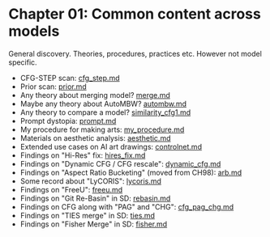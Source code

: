 # Chapter 01: Common content across models #

General discovery. Theories, procedures, practices etc. However not model specific.

- CFG-STEP scan: [cfg_step.md](./cfg_step.md)
- Prior scan: [prior.md](./prior.md)
- Any theory about merging model? [merge.md](./merge.md)
- Maybe any theory about AutoMBW? [autombw.md](./autombw.md)
- Any theory to compare a model? [similarity_cfg1.md](./similarity_cfg1.md)
- Prompt dystopia: [prompt.md](./prompt.md)
- My procedure for making arts: [my_procedure.md](./my_procedure.md)
- Materials on aesthetic analysis: [aesthetic.md](./aesthetic.md)
- Extended use cases on AI art drawings: [controlnet.md](./controlnet.md)
- Findings on "Hi-Res" fix: [hires_fix.md](./hires_fix.md)
- Findings on "Dynamic CFG / CFG rescale": [dynamic_cfg.md](./dynamic_cfg.md)
- Findings on "Aspect Ratio Bucketing" (moved from CH98): [arb.md](./arb.md)
- Some record about "LyCORIS": [lycoris.md](./lycoris.md)
- Findings on "FreeU": [freeu.md](freeu.md)
- Findings on "Git Re-Basin" in SD: [rebasin.md](./rebasin.md)
- Findings on CFG along with "PAG" and "CHG": [cfg_pag_chg.md](./cfg_pag_chg.md)
- Findings on "TIES merge" in SD: [ties.md](./ties.md)
- Findings on "Fisher Merge" in SD: [fisher.md](./fisher.md)
